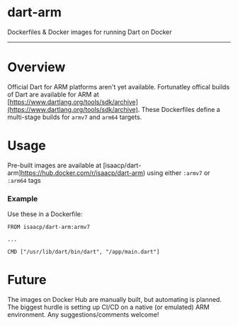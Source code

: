 # dart-arm
Dockerfiles &amp; Docker images for running Dart on Docker

---

# Overview
Official Dart for ARM platforms aren't yet available. Fortunatley offical builds of Dart are available for ARM at [https://www.dartlang.org/tools/sdk/archive](https://www.dartlang.org/tools/sdk/archive). These Dockerfiles define a multi-stage builds for `armv7` and `arm64` targets.

# Usage
Pre-built images are available at [isaacp/dart-arm]https://hub.docker.com/r/isaacp/dart-arm) using either `:armv7` or `:arm64` tags

### Example
Use these in a Dockerfile:
```
FROM isaacp/dart-arm:armv7

...

CMD ["/usr/lib/dart/bin/dart", "/app/main.dart"]
```

# Future
The images on Docker Hub are manually built, but automating is planned. The biggest hurdle is setting up CI/CD on a native (or emulated) ARM environment. Any suggestions/comments welcome!

